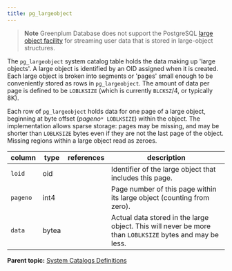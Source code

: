 ```yaml
---
title: pg_largeobject 
---
```


> **Note** Greenplum Database does not support the PostgreSQL [large object facility](https://www.postgresql.org/docs/9.4/largeobjects.html) for streaming user data that is stored in large-object structures.

The `pg_largeobject` system catalog table holds the data making up 'large objects'. A large object is identified by an OID assigned when it is created. Each large object is broken into segments or 'pages' small enough to be conveniently stored as rows in `pg_largeobject`. The amount of data per page is defined to be `LOBLKSIZE` \(which is currently `BLCKSZ`/4, or typically 8K\).

Each row of `pg_largeobject` holds data for one page of a large object, beginning at byte offset \(*pageno*`* LOBLKSIZE`\) within the object. The implementation allows sparse storage: pages may be missing, and may be shorter than `LOBLKSIZE` bytes even if they are not the last page of the object. Missing regions within a large object read as zeroes.

|column|type|references|description|
|------|----|----------|-----------|
|`loid`|oid| |Identifier of the large object that includes this page.|
|`pageno`|int4| |Page number of this page within its large object \(counting from zero\).|
|`data`|bytea| |Actual data stored in the large object. This will never be more than `LOBLKSIZE` bytes and may be less.|

**Parent topic:** [System Catalogs Definitions](../system_catalogs/catalog_ref-html.html)

